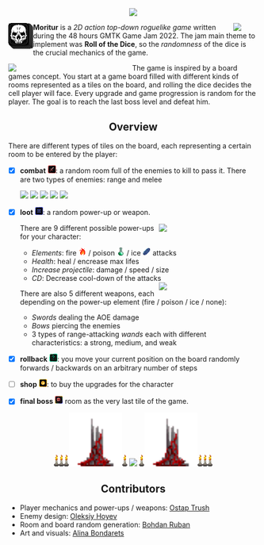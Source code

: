 <p align="center"><img src="https://user-images.githubusercontent.com/73172589/183433554-f4744198-092b-463a-b98f-9e9f787eaf8f.png" align="center" width=256></p>

<img src="https://user-images.githubusercontent.com/73172589/183405355-0a9b248e-6927-4ce8-acba-3ff291dfc6fd.gif" align="right" width=50>

<img src="game/art/avatar.png" width=50 align="left"> **Moritur** is a _2D action top-down roguelike game_ written during the 48 hours GMTK Game Jam 2022. The jam main theme to implement was **Roll of the Dice**, so the _randomness_ of the dice is the crucial mechanics of the game.

<img src="https://user-images.githubusercontent.com/73172589/183412432-59c95f1b-56a7-4a4d-9e2e-1410bf594705.gif" width=250 align="left">

The game is inspired by a board games concept. You start at a game board filled with different kinds of rooms represented as a tiles on the board, and rolling the dice decides the cell player will face. Every upgrade and game progression is random for the player. The goal is to reach the last boss level and defeat him.

<h2 align="center">Overview</h2>

There are different types of tiles on the board, each representing a certain room to be entered by the player:

- [x] **combat** ![](game/art/Cells/combat_filled.png): a random room full of the enemies to kill to pass it. There are two types of enemies: range and melee

  <img src="https://user-images.githubusercontent.com/73172589/183416376-5db62d74-4e48-4fa0-b7dc-84648bbf3128.gif" width=100>
  <img src="https://user-images.githubusercontent.com/73172589/183421628-8b0f1bb6-d638-4bb0-80d2-ef3a5a4c06b8.gif" width=150>
  <img src="https://user-images.githubusercontent.com/73172589/183424014-fe643cea-be0c-4a3f-a43e-f80caeff9345.gif" width=175>
  <img src="https://user-images.githubusercontent.com/73172589/183428307-7adde6d7-73ec-419d-8663-3827d319f567.gif" height=128>
  <img src="https://user-images.githubusercontent.com/73172589/183431488-70b61dac-d1cc-4225-b59d-9a503b7c55ec.gif" width=175>

- [x] **loot** ![](game/art/Cells/loot_filled.png): a random power-up or weapon.
  
  <img src="https://user-images.githubusercontent.com/73172589/183409180-e3218cdc-8874-443d-90cc-ff9afb930240.gif" width=200 align="right">

  There are 9 different possible power-ups for your character:

  * _Elements_: fire ![](game/art/PowerUps/16x16_fire.png) / poison ![](game/art/PowerUps/16x16_poison.png) / ice ![](game/art/PowerUps/16x16_ice.png) attacks
  * _Health_: heal / encrease max lifes
  * _Increase projectile_: damage / speed / size
  * _CD_: Decrease cool-down of the attacks
  
  <img src="https://user-images.githubusercontent.com/73172589/183419483-cafdaa0b-a86e-40a0-af94-8ba577b5ec30.gif" width=200 align="right">

  There are also 5 different weapons, each depending on the power-up element (fire / poison / ice / none):
  * _Swords_ dealing the AOE damage
  * _Bows_ piercing the enemies
  * 3 types of range-attacking _wands_ each with different characteristics: a strong, medium, and weak

- [x] **rollback** ![](game/art/Cells/random_effect_filled.png): you move your current position on the board randomly forwards / backwards on an arbitrary number of steps

- [ ] **shop** ![](game/art/Cells/shop_filled.png): to buy the upgrades for the character

- [x] **final boss** ![](game/art/Cells/boss.png) room as the very last tile of the game.

<p align="center"> <img src="game/art/decorations/candle.png" width=10><img src="game/art/decorations/candle.png" width=10><img src="game/art/decorations/candle.png" width=10><img src="game/art/decorations/bloody_pillar.png" width=108><img src="game/art/decorations/candle.png" width=10> <img src="https://user-images.githubusercontent.com/73172589/183442512-082f836a-15b8-4508-b07a-ccc4429e7d03.gif" width=300> <img src="game/art/decorations/candle.png" width=10><img src="game/art/decorations/bloody_pillar.png" width=108><img src="game/art/decorations/candle.png" width=10><img src="game/art/decorations/candle.png" width=10><img src="game/art/decorations/candle.png" width=10> </p>

<h2 align="center">Contributors</h2>

* Player mechanics and power-ups / weapons: [Ostap Trush](https://github.com/Adeon18)
* Enemy design: [Oleksiy Hoyev](https://github.com/alexg-lviv)
* Room and board random generation: [Bohdan Ruban](https://github.com/iamthewalrus67)
* Art and visuals: [Alina Bondarets](https://github.com/alorthius)
